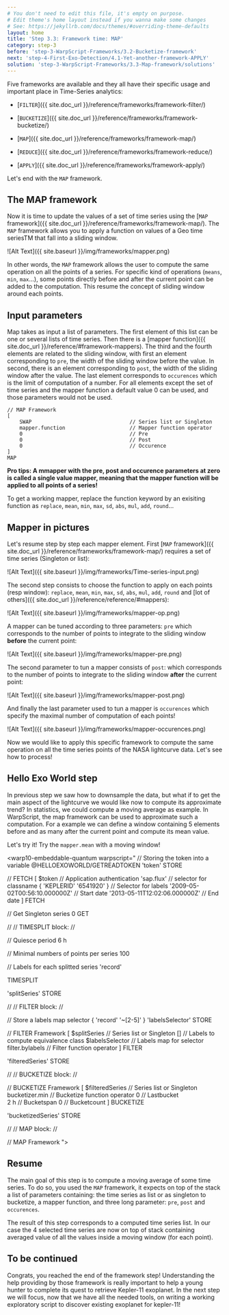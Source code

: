 ```yaml
---
# You don't need to edit this file, it's empty on purpose.
# Edit theme's home layout instead if you wanna make some changes
# See: https://jekyllrb.com/docs/themes/#overriding-theme-defaults
layout: home
title: 'Step 3.3: Framework time: MAP'
category: step-3
before: 'step-3-WarpScript-Frameworks/3.2-Bucketize-framework'
next: 'step-4-First-Exo-Detection/4.1-Yet-another-framework-APPLY'
solution: 'step-3-WarpScript-Frameworks/3.3-Map-framework/solutions'
---
```


Five frameworks are available and they all have their specific usage and important place in Time-Series analytics: 

* [`FILTER`]({{ site.doc_url }}/reference/frameworks/framework-filter/)

* [`BUCKETIZE`]({{ site.doc_url }}/reference/frameworks/framework-bucketize/)

* [`MAP`]({{ site.doc_url }}/reference/frameworks/framework-map/)

* [`REDUCE`]({{ site.doc_url }}/reference/frameworks/framework-reduce/)

* [`APPLY`]({{ site.doc_url }}/reference/frameworks/framework-apply/)

Let's end with the `MAP` framework.


## The MAP framework

Now it is time to update the values of a set of time series using the [`MAP` framework]({{ site.doc_url }}/reference/frameworks/framework-map/). The `MAP` framework allows you to apply a function on values of a Geo time seriesTM that fall into a sliding window.

![Alt Text]({{ site.baseurl }}/img/frameworks/mapper.png)

In other words, the `MAP` framework allows the user to compute the same operation on all the points of a series. For specific kind of operations (`means`, `min`, `max`...), some points directly before and after the current point can be added to the computation. This resume the concept of sliding window around each points.

## Input parameters

Map takes as input a list of parameters. The first element of this list can be one or several lists of time series. Then there is a [mapper function]({{ site.doc_url }}/reference/#framework-mappers). The third and the fourth elements are related to the sliding window, with first an element corresponding to `pre`, the width of the sliding window before the value. In second, there is an element corresponding to `post`, the width of the sliding window after the value. The last element corresponds to `occurences` which is the limit of computation of a number. For all elements except the set of time series and the mapper function a default value 0 can be used, and those parameters would not be used.

```
// MAP Framework
[
    SWAP                                // Series list or Singleton
    mapper.function                     // Mapper function operator
    0                                   // Pre
    0                                   // Post
    0                                   // Occurence
]
MAP
```

**Pro tips: A mmapper with the pre, post and occurence parameters at zero is called a single value mapper, meaning that the mapper function will be applied to all points of a series!**

To get a working mapper, replace the function keyword by an exisiting function as `replace`, `mean`, `min`, `max`, `sd`, `abs`, `mul`, `add`, `round`...

## Mapper in pictures

Let's resume step by step each mapper element. First [`MAP` framework]({{ site.doc_url }}/reference/frameworks/framework-map/) requires a set of time series (Singleton or list):

![Alt Text]({{ site.baseurl }}/img/frameworks/Time-series-input.png)

The second step consists to choose the function to apply on each points (resp window): `replace`, `mean`, `min`, `max`, `sd`, `abs`, `mul`, `add`, `round` and [lot of others]({{ site.doc_url }}/reference/reference/#mappers):

![Alt Text]({{ site.baseurl }}/img/frameworks/mapper-op.png)

A mapper can be tuned according to three parameters: `pre` which corresponds to the number of points to integrate to the sliding window **before** the current point:

![Alt Text]({{ site.baseurl }}/img/frameworks/mapper-pre.png)

The second parameter to tun a mapper consists of `post`: which corresponds to the number of points to integrate to the sliding window **after** the current point:

![Alt Text]({{ site.baseurl }}/img/frameworks/mapper-post.png)

And finally the last parameter used to tun a mapper is `occurences` which specify the maximal number of computation of each points!

![Alt Text]({{ site.baseurl }}/img/frameworks/mapper-occurences.png)

Now we would like to apply this specific framework to compute the same operation on all the time series points of the NASA lightcurve data. Let's see how to process!

## Hello Exo World step

In previous step we saw how to downsample the data, but what if to get the main aspect of the lightcurve we would like now to compute its approximate trend? In statistics, we could compute a moving average as example. In WarpScript, the map framework can be used to approximate such a computation. For a example we can define a window containing 5 elements before and as many after the current point and compute its mean value.

Let's try it! Try the `mapper.mean` with a moving window!

<warp10-embeddable-quantum warpscript="
// Storing the token into a variable
@HELLOEXOWORLD/GETREADTOKEN 'token' STORE 

// FETCH
[ 
    $token                              // Application authentication
    'sap.flux'                          // selector for classname
    { 'KEPLERID' '6541920' }            // Selector for labels
    '2009-05-02T00:56:10.000000Z'       // Start date
    '2013-05-11T12:02:06.000000Z'       // End date
] 
FETCH

// Get Singleton series
0 GET

//
// TIMESPLIT block:
//

// Quiesce period
6 h

// Minimal numbers of points per series 
100

// Labels for each splitted series
'record'

TIMESPLIT

'splitSeries' STORE

//
// FILTER block:
//

// Store a labels map selector
{ 'record' '~[2-5]' } 'labelsSelector' STORE

// FILTER Framework
[
    $splitSeries                    // Series list or Singleton
    []                              // Labels to compute equivalence class
    $labelsSelector                 // Labels map for selector
    filter.bylabels                 // Filter function operator 
]
FILTER

'filteredSeries' STORE

//
// BUCKETIZE block:
//

// BUCKETIZE Framework
[
    $filteredSeries                     // Series list or Singleton
    bucketizer.min                      // Bucketize function operator
    0                                   // Lastbucket 				
    2 h                                 // Bucketspan
    0                                   // Bucketcount
]
BUCKETIZE

'bucketizedSeries' STORE

//
// MAP block:
//

// MAP Framework
">
</warp10-embeddable-quantum>

## Resume

The main goal of this step is to compute a moving average of some time series. To do so, you used the `MAP` framework, it expects on top of the stack a list of parameters containing: the time series as list or as singleton to bucketize, a mapper function, and three long parameter: `pre`, `post` and `occurences`.

The result of this step corresponds to a computed time series list. In our case the 4 selected time series are now on top of stack containing averaged value of all the values inside a moving window (for each point).

## To be continued

Congrats, you reached the end of the framework step! Understanding the help providing by those framework is really important to help a young hunter to complete its quest to retrieve Kepler-11 exoplanet. In the next step we will focus, now that we have all the needed tools, on writing a working exploratory script to discover existing exoplanet for kepler-11!